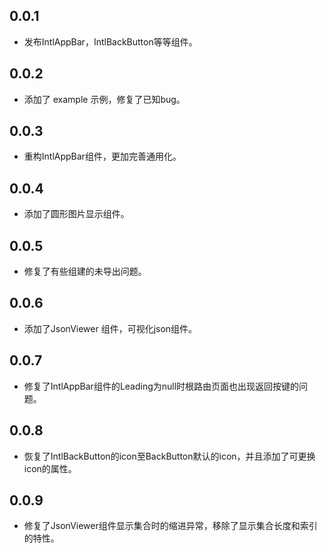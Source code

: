 ## 0.0.1

* 发布IntlAppBar，IntlBackButton等等组件。

## 0.0.2

* 添加了 example 示例，修复了已知bug。

## 0.0.3

* 重构IntlAppBar组件，更加完善通用化。

## 0.0.4

* 添加了圆形图片显示组件。

## 0.0.5

* 修复了有些组建的未导出问题。

## 0.0.6

* 添加了JsonViewer 组件，可视化json组件。

## 0.0.7

* 修复了IntlAppBar组件的Leading为null时根路由页面也出现返回按键的问题。

## 0.0.8

* 恢复了IntlBackButton的icon至BackButton默认的icon，并且添加了可更换icon的属性。

## 0.0.9

* 修复了JsonViewer组件显示集合时的缩进异常，移除了显示集合长度和索引的特性。